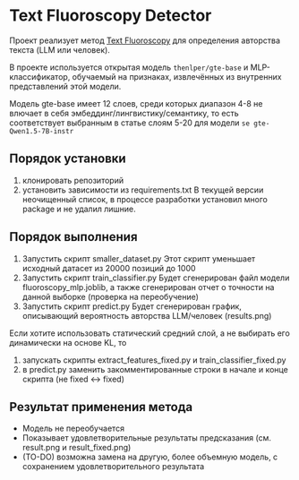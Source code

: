 # Text Fluoroscopy Detector

Проект реализует метод [Text Fluoroscopy](https://aclanthology.org/2024.emnlp-main.885) для определения авторства текста (LLM или человек).

В проекте используется открытая модель `thenlper/gte-base` и MLP-классификатор, обучаемый на признаках, извлечённых из внутренних представлений этой модели.

Модель gte-base имеет 12 слоев, среди которых диапазон 4-8 не влючает в себя эмбеддинг/лингвистику/семантику, то есть 
соответствует выбранным в статье слоям 5-20 для модели `se gte-Qwen1.5-7B-instr`

## Порядок установки

1. клонировать репозиторий
2. установить зависимости из requirements.txt
		В текущей версии неочищенный список, в процессе разработки установил много package и не удалил лишние.

## Порядок выполнения

1. Запустить скрипт smaller_dataset.py
		Этот скрипт уменьшает исходный датасет из 20000 позиций до 1000
2. Запустить скрипт train_classifier.py
		Будет сгенерирован файл модели fluoroscopy_mlp.joblib, а также
		сгенерирован отчет о точности на данной выборке (проверка на переобучение)
3. Запустить скрипт predict.py
		Будет сгенерирован график, описывающий вероятность авторства LLM/человек
		(results.png)

Если хотите использовать статический средний слой, а не выбирать его динамически на основе KL, то
1. запускать скрипты extract_features_fixed.py и train_classifier_fixed.py
2. в predict.py заменить закомментированные строки в начале и конце скрипта (не fixed <-> fixed)

## Результат применения метода

- Модель не переобучается
- Показывает удовлетворительные результаты предсказания (см. result.png и result_fixed.png)
- (TO-DO) возможна замена на другую, более объемную модель, с сохранением удовлетворительного результата
